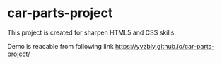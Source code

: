 # car-parts-project
This project is created for sharpen HTML5 and CSS skills.

Demo is reacable from following link
https://yvzbly.github.io/car-parts-project/
